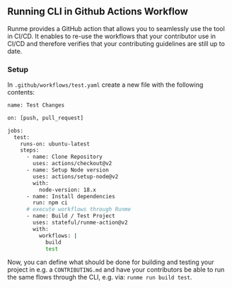 ## Running CLI in Github Actions Workflow

Runme provides a GitHub action that allows you to seamlessly use the tool in CI/CD. It enables to re-use the workflows that your contributor use in CI/CD and therefore verifies that your contributing guidelines are still up to date.

### Setup

In `.github/workflows/test.yaml` create a new file with the following contents:

```sh
name: Test Changes

on: [push, pull_request]

jobs:
  test:
    runs-on: ubuntu-latest
    steps:
      - name: Clone Repository
        uses: actions/checkout@v2
      - name: Setup Node version
        uses: actions/setup-node@v2
        with:
          node-version: 18.x
      - name: Install dependencies
        run: npm ci
      # execute workflows through Runme
      - name: Build / Test Project
        uses: stateful/runme-action@v2
        with:
          workflows: |
            build
            test
```

Now, you can define what should be done for building and testing your project in e.g. a `CONTRIBUTING.md` and have your contributors be able to run the same flows through the CLI, e.g. via: `runme run build test`.